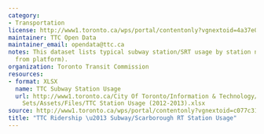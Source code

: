 ```yaml
---
category:
- Transportation
license: http://www1.toronto.ca/wps/portal/contentonly?vgnextoid=4a37e03bb8d1e310VgnVCM10000071d60f89RCRD
maintainer: TTC Open Data
maintainer_email: opendata@ttc.ca
notes: This dataset lists typical subway station/SRT usage by station name (to and
  from platform).
organization: Toronto Transit Commission
resources:
- format: XLSX
  name: TTC Subway Station Usage
  url: http://www1.toronto.ca/City Of Toronto/Information & Technology/Open Data/Data
    Sets/Assets/Files/TTC Station Usage (2012-2013).xlsx
source: http://www1.toronto.ca/wps/portal/contentonly?vgnextoid=c077c316f16e8410VgnVCM10000071d60f89RCRD&vgnextchannel=1a66e03bb8d1e310VgnVCM10000071d60f89RCRD
title: "TTC Ridership \u2013 Subway/Scarborough RT Station Usage"
---
```


